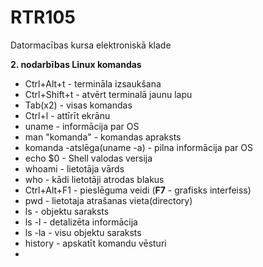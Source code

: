 # RTR105
Datormacības kursa elektroniskā klade  

   **2. nodarbības Linux komandas** 
   
* Ctrl+Alt+t - termināla izsaukšana   
* Ctrl+Shift+t - atvērt terminalā jaunu lapu 
* Tab(x2) - visas komandas    
* Ctrl+l - attīrīt ekrānu  
* uname - informācija par OS  
* man "komanda" - komandas apraksts  
* komanda -atslēga(uname -a) - pilna informācija par OS 
* echo $0 - Shell valodas versija  
* whoami - lietotāja vārds  
* who - kādi lietotāji atrodas blakus  
* Ctrl+Alt+F1 - pieslēguma veidi (**F7** - grafisks interfeiss)  
* pwd - lietotaja atrašanas vieta(directory)   
* ls - objektu saraksts  
* ls -l - detalizēta informācija   
* ls -la - visu objektu saraksts  
* history - apskatīt komandu vēsturi  
*



